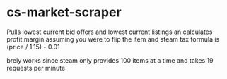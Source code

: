 # cs-market-scraper
Pulls lowest current bid offers and lowest current listings an calculates profit margin assuming you were to flip the item and steam tax formula is (price / 1.15) - 0.01

brely works since steam only provides 100 items at a time and takes 19 requests per minute
